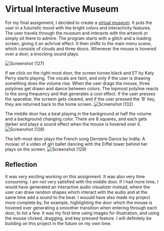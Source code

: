 # Virtual Interactive Museum

For my final assignment, I decided to create a [virtual museum](https://youtu.be/nmv4-_SnzEo). It puts the user in a futuristic mood with the bright colors and interactivity features. The user travels through the museum and interacts with the artwork or simply sit there to admire. The program starts with a glitch and a loading screen, giving it an achrival effect. It then shifts to the main menu scene, which consists of clouds and three doors. Whenever the mouse is hovered over a door, a knocking sound plays.

![Screenshot (127)](https://user-images.githubusercontent.com/38201407/116863508-77db0600-ac17-11eb-9b98-316364ac6c8f.png)

If we click on the right-most door, the screen turnes black and ET by Katy Perry starts playing. The vocals are faint, and only if the user is drawing something does the volume rise. When the user drags the mouse, three polylines get drawn and dance between colors. The topmost polyline reacts to the song frequency and that generates a cool effect. If the user presses the spacebar, the screem gets cleared, and if the user pressed the 'B' key, they are returned back to the home screen.
![Screenshot (132)](https://user-images.githubusercontent.com/38201407/116864054-4a428c80-ac18-11eb-9f09-c7801e22e35d.png)

The middle door has a beat playing in the background at half the volume and a background changing color. There are 8 squares, and each gets darker and plays a sound effect when the mouse is hovered over it.
![Screenshot (128)](https://user-images.githubusercontent.com/38201407/116863526-7c9fba00-ac17-11eb-869c-092029ffdc8e.png)

The left-most door plays the French song Derniere Dance by Indila. A mosiac of a video of girl ballet dancing with the Eiffel tower behind her plays on the screen.
![Screenshot (129)](https://user-images.githubusercontent.com/38201407/116863562-8cb79980-ac17-11eb-9ad4-7d12b26a5a61.png)

## Reflection
It was very exciting working on this assignment. It was also very time consuming. I am not very satisfied with the middle door. If I had more time, I would have generated an interactive audio visualizer instead, where the user can draw random shapes which interact with the audio and at the same time add a sound to the beat. I wouuld have also made my project more complete by, for example, highlighting the door which the mouse is hovered over generating a smoother transition when entering through each door, to list a few. It was my first time using images for illustration, and using the mouse clicked, dragging, and key pressed feature. I will definitely be building on this project in the future on my own time. 
